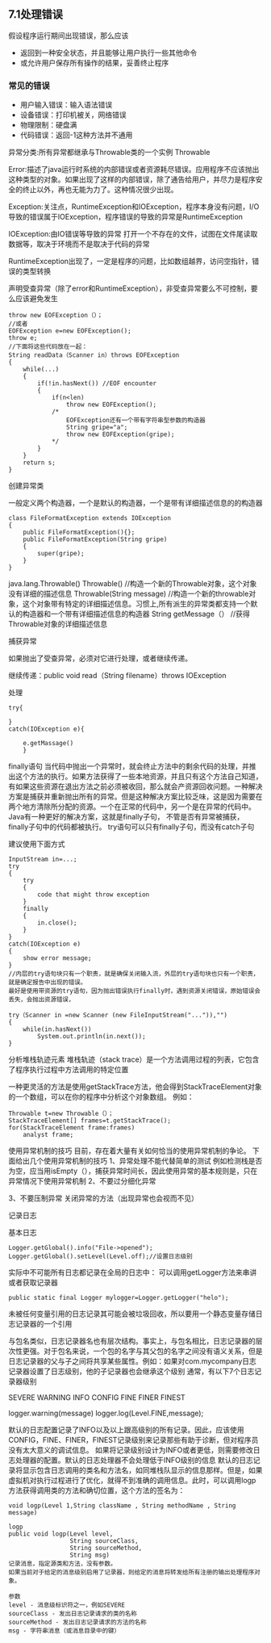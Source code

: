 ## 7.1处理错误
假设程序运行期间出现错误，那么应该
* 返回到一种安全状态，并且能够让用户执行一些其他命令
* 或允许用户保存所有操作的结果，妥善终止程序

### 常见的错误 

* 用户输入错误：输入语法错误
* 设备错误：打印机被关，网络错误
* 物理限制：硬盘满
* 代码错误：返回-1这种方法并不通用

异常分类:所有异常都继承与Throwable类的一个实例
Throwable

Error:描述了java运行时系统的内部错误或者资源耗尽错误。应用程序不应该抛出这种类型的对象。如果出现了这样的内部错误，除了通告给用户，并尽力是程序安全的终止以外，再也无能为力了。这种情况很少出现。

Exception:关注点，RuntimeException和IOException，程序本身没有问题，I/O导致的错误属于IOException，程序错误的导致的异常是RuntimeException

IOException:由IO错误等导致的异常
打开一个不存在的文件，试图在文件尾读取数据等，取决于环境而不是取决于代码的异常

RuntimeException出现了，一定是程序的问题，比如数组越界，访问空指针，错误的类型转换

声明受查异常（除了error和RuntimeException），非受查异常要么不可控制，要么应该避免发生
```
throw new EOFException（）；
//或者
EOFException e=new EOFException();
throw e;
//下面将这些代码放在一起：
String readData（Scanner in）throws EOFException
{
    while(...)
    {
        if(!in.hasNext()) //EOF encounter
        {
            if(n<len)
                throw new EOFException();
            /*
                EOFException还有一个带有字符串型参数的构造器
                String gripe="a";
                throw new EOFException(gripe);
            */
        }
    }
    return s;
}
```



创建异常类

一般定义两个构造器，一个是默认的构造器，一个是带有详细描述信息的的构造器
```
class FileFormatException extends IOException
{
    public FileFormatException(){};
    public FileFormatException(String gripe)
    {
        super(gripe);
    }
}
```


java.lang.Throwable()
Throwable()
  //构造一个新的Throwable对象，这个对象没有详细的描述信息
Throwable(String message)
//构造一个新的throwable对象，这个对象带有特定的详细描述信息。习惯上,所有派生的异常类都支持一个默认的构造器和一个带有详细描述信息的构造器
String getMessage（）
//获得Throwable对象的详细描述信息


捕获异常

如果抛出了受查异常，必须对它进行处理，或者继续传递。

继续传递：public void read（String filename）throws IOException

处理
```
try{

}
catch(IOException e){

    e.getMassage()
    }
```

    
finally语句 
当代码中抛出一个异常时，就会终止方法中的剩余代码的处理，并推出这个方法的执行。如果方法获得了一些本地资源，并且只有这个方法自己知道，有如果这些资源在退出方法之前必须被收回，那么就会产资源回收问题。一种解决方案是捕获并重新抛出所有的异常。但是这种解决方案比较乏味，这是因为需要在两个地方清除所分配的资源。一个在正常的代码中，另一个是在异常的代码中。 
Java有一种更好的解决方案，这就是finally子句，
不管是否有异常被捕获，finally子句中的代码都被执行。
try语句可以只有finally子句，而没有catch子句

建议使用下面方式
```
InputStream in=...;
try
{
    try
    {
        code that might throw exception
    }
    finally
    {
        in.close();
    }
}
catch(IOException e)
{
    show error message;
}
//内层的try语句块只有一个职责，就是确保关闭输入流，外层的try语句块也只有一个职责，就是确定报告中出现的错误。
最好是使用带资源的try语句，因为抛出错误执行finally时，遇到资源关闭错误，原始错误会丢失，会抛出资源错误，

try（Scanner in =new Scanner (new FileInputStream("...")),"")
{
    while(in.hasNext())
        System.out.println(in.next());
}
```



分析堆栈轨迹元素 
堆栈轨迹（stack trace）是一个方法调用过程的列表，它包含了程序执行过程中方法调用的特定位置

一种更灵活的方法是使用getStackTrace方法，他会得到StackTraceElement对象的一个数组，可以在你的程序中分析这个对象数组。 
例如：
```
Throwable t=new Throwable（）；
StackTraceElement[] frames=t.getStackTrace();
for(StackTraceElement frame:frames)
    analyst frame;
```



使用异常机制的技巧 
目前，存在着大量有关如何恰当的使用异常机制的争论。 
下面给出几个使用异常机制的技巧 
1、异常处理不能代替简单的测试 
例如检测栈是否为空，应当用isEmpty（），捕获异常时间长，因此使用异常的基本规则是，只在异常情况下使用异常机制 
2、不要过分细化异常 

3、不要压制异常 
关闭异常的方法（出现异常也会视而不见）

记录日志

基本日志
```
Logger.getGlobal().info("File->opened");
Logger.getGlobal().setLevel(Level.off);//设置日志级别
```


实际中不可能所有日志都记录在全局的日志中：
可以调用getLogger方法来串讲或者获取记录器
```
public static final Logger mylogger=Logger.getLogger("helo");
```
未被任何变量引用的日志记录其可能会被垃圾回收，所以要用一个静态变量存储日志记录器的一个引用 

与包名类似，日志记录器名也有层次结构。事实上，与包名相比，日志记录器的层次性更强。对于包名来说，一个包的名字与其父包的名字之间没有语义关系，但是日志记录器的父与子之间将共享某些属性。例如：如果对com.mycompany日志记录器设置了日志级别，他的子记录器也会继承这个级别 
通常，有以下7个日志记录器级别

SEVERE
WARNING
INFO
CONFIG
FINE
FINER
FINEST 


logger.warning(message)
logger.log(Level.FINE,message); 

  默认的日志配置记录了INFO以及以上跟高级别的所有记录。因此，应该使用CONFIG，FINE、FINER，FINEST记录级别来记录那些有助于诊断，但对程序员没有太大意义的调试信息。 
  如果将记录级别设计为INFO或者更低，则需要修改日志处理器的配置。默认的日志处理器不会处理低于INFO级别的信息 
  默认的日志记录将显示包含日志调用的类名和方法名，如同堆栈队显示的信息那样。但是，如果虚拟机对执行过程进行了优化，就得不到准确的调用信息。此时，可以调用logp方法获得调用类的方法和确切位置，这个方法的签名为：

    void logp(Level 1,String className , String methodName , String message)

    logp
    public void logp(Level level,
                     String sourceClass,
                     String sourceMethod,
                     String msg)
    记录消息，指定源类和方法，没有参数。
    如果当前对于给定的消息级别启用了记录器，则给定的消息将转发给所有注册的输出处理程序对象。

    参数
    level - 消息级标识符之一，例如SEVERE
    sourceClass - 发出日志记录请求的类的名称
    sourceMethod - 发出日志记录请求的方法的名称
    msg - 字符串消息（或消息目录中的键）







